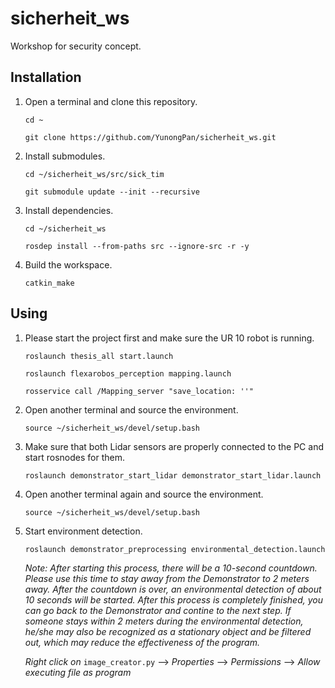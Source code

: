 # sicherheit_ws
Workshop for  security concept.

## Installation
1. Open a terminal and clone this repository.  
  
	`cd ~`  
  
	`git clone https://github.com/YunongPan/sicherheit_ws.git`  
  
2. Install submodules.  
  
	`cd ~/sicherheit_ws/src/sick_tim`  
  
	`git submodule update --init --recursive`  
  
3. Install dependencies.  
  
	`cd ~/sicherheit_ws`  
  
	`rosdep install --from-paths src --ignore-src -r -y`  
  
4. Build the workspace.  
  
	`catkin_make`  
  
## Using
1. Please start the project first and make sure the UR 10 robot is running.
  
	`roslaunch thesis_all start.launch`  
  
	`roslaunch flexarobos_perception mapping.launch`  
  
	`rosservice call /Mapping_server "save_location: ''"`  
  
2. Open another terminal and source the environment.
  
	`source ~/sicherheit_ws/devel/setup.bash`  
  
3. Make sure that both Lidar sensors are properly connected to the PC and start rosnodes for them.
  
	`roslaunch demonstrator_start_lidar demonstrator_start_lidar.launch`  
    
4. Open another terminal again and source the environment.
  
	`source ~/sicherheit_ws/devel/setup.bash`  
  
5. Start environment detection.
  
	`roslaunch demonstrator_preprocessing environmental_detection.launch`  
  
  	*Note: After starting this process, there will be a 10-second countdown. Please use this time to stay away from the Demonstrator to 2 meters away. After the countdown is over, an environmental detection of about 10 seconds will be started. After this process is completely finished, you can go back to the Demonstrator and contine to the next step.*
	*If someone stays within 2 meters during the environmental detection, he/she may also be recognized as a stationary object and be filtered out, which may reduce the effectiveness of the program.*  
  
	*Right click on* `image_creator.py` --> *Properties* --> *Permissions* --> *Allow executing file as program*
